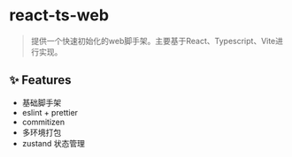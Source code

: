# react-ts-web

> 提供一个快速初始化的web脚手架。主要基于React、Typescript、Vite进行实现。

## ✨ Features

- 基础脚手架
- eslint + prettier
- commitizen
- 多环境打包
- zustand 状态管理

